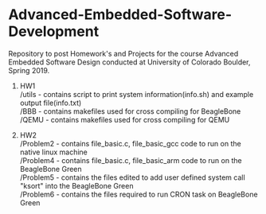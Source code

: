 # Advanced-Embedded-Software-Development
Repository to post Homework's and Projects for the course Advanced Embedded Software Design conducted at University of Colorado Boulder, Spring 2019.

1) HW1  
   /utils - contains script to print system information(info.sh) and example output file(info.txt)  
   /BBB - contains makefiles used for cross compiling for BeagleBone  
   /QEMU - contains makefiles used for cross compiling  for QEMU
 
2) HW2  
   /Problem2 - contains file_basic.c, file_basic_gcc code to run on the native linux machine  
   /Problem4 - contains file_basic.c, file_basic_arm code to run on the BeagleBone Green  
   /Problem5 - contains the files edited to add user defined system call "ksort" into the BeagleBone Green  
   /Problem6 - contains the files required to run CRON task on BeagleBone Green  
